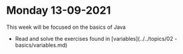 # Monday 13-09-2021

This week will be focused on the basics of Java



- Read and solve the exercises found in [variables](../../topics/02 - basics/variables.md)

